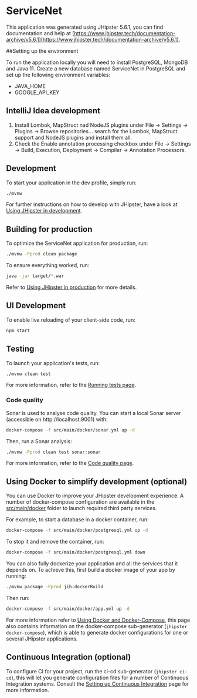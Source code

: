 # ServiceNet
This application was generated using JHipster 5.6.1, you can find documentation and help at [https://www.jhipster.tech/documentation-archive/v5.6.1](https://www.jhipster.tech/documentation-archive/v5.6.1).

##Setting up the environment

To run the application locally you will need to install PostgreSQL, MongoDB and Java 11.
Create a new database named ServiceNet in PostgreSQL and set up the following environment variables:
 * JAVA_HOME
 * GOOGLE_API_KEY

## IntelliJ Idea development

1. Install Lombok, MapStruct nad NodeJS plugins under File -> Settings -> Plugins -> Browse repositories... search for the Lombok, MapStruct support and NodeJS plugins and install them all.
2. Check the Enable annotation processing checkbox under File -> Settings -> Build, Execution, Deployment -> Compiler -> Annotation Processors.

## Development

To start your application in the dev profile, simply run:

```bash
./mvnw
```

For further instructions on how to develop with JHipster, have a look at [Using JHipster in development][].

## Building for production

To optimize the ServiceNet application for production, run:

```bash
./mvnw -Pprod clean package
```

To ensure everything worked, run:

```bash
java -jar target/*.war
```

Refer to [Using JHipster in production][] for more details.

## UI Development
To enable live reloading of your client-side code, run:
```bash
npm start
```

## Testing

To launch your application's tests, run:

```bash
./mvnw clean test
```

For more information, refer to the [Running tests page][].

### Code quality

Sonar is used to analyse code quality. You can start a local Sonar server (accessible on http://localhost:9001) with:

```bash
docker-compose -f src/main/docker/sonar.yml up -d
```

Then, run a Sonar analysis:

```bash
./mvnw -Pprod clean test sonar:sonar
```

For more information, refer to the [Code quality page][].

## Using Docker to simplify development (optional)

You can use Docker to improve your JHipster development experience. A number of docker-compose configuration are available in the [src/main/docker](src/main/docker) folder to launch required third party services.

For example, to start a  database in a docker container, run:

```bash
docker-compose -f src/main/docker/postgresql.yml up -d
```

To stop it and remove the container, run:

```bash
docker-compose -f src/main/docker/postgresql.yml down
```

You can also fully dockerize your application and all the services that it depends on.
To achieve this, first build a docker image of your app by running:

```bash
./mvnw package -Pprod jib:dockerBuild
```

Then run:

```bash
docker-compose -f src/main/docker/app.yml up -d
```

For more information refer to [Using Docker and Docker-Compose][], this page also contains information on the docker-compose sub-generator (`jhipster docker-compose`), which is able to generate docker configurations for one or several JHipster applications.

## Continuous Integration (optional)

To configure CI for your project, run the ci-cd sub-generator (`jhipster ci-cd`), this will let you generate configuration files for a number of Continuous Integration systems. Consult the [Setting up Continuous Integration][] page for more information.

[JHipster Homepage and latest documentation]: https://www.jhipster.tech
[JHipster 5.6.1 archive]: https://www.jhipster.tech/documentation-archive/v5.6.1

[Using JHipster in development]: https://www.jhipster.tech/documentation-archive/v5.6.1/development/
[Using Docker and Docker-Compose]: https://www.jhipster.tech/documentation-archive/v5.6.1/docker-compose
[Using JHipster in production]: https://www.jhipster.tech/documentation-archive/v5.6.1/production/
[Running tests page]: https://www.jhipster.tech/documentation-archive/v5.6.1/running-tests/
[Code quality page]: https://www.jhipster.tech/documentation-archive/v5.6.1/code-quality/
[Setting up Continuous Integration]: https://www.jhipster.tech/documentation-archive/v5.6.1/setting-up-ci/
